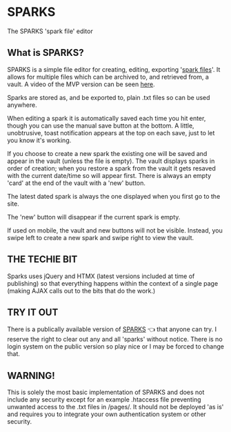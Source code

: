 # SPARKS
 The SPARKS 'spark file' editor

## What is SPARKS?

SPARKS is a simple file editor for creating, editing, exporting '[spark files](https://medium.com/the-writers-room/the-spark-file-8d6e7df7ae58)'. It allows for multiple files which can be archived to, and retrieved from, a vault. A video of the MVP version can be seen [here](https://colinwalker.blog/blog/?date=2023-08-10#p1).

Sparks are stored as, and be exported to, plain .txt files so can be used anywhere.

When editing a spark it is automatically saved each time you hit enter, though you can use the manual save button at the bottom. A little, unobtrusive, toast notification appears at the top on each save, just to let you know it's working.

If you choose to create a new spark the existing one will be saved and appear in the vault (unless the file is empty). The vault displays sparks in order of creation; when you restore a spark from the vault it gets resaved with the current date/time so will appear first. There is always an empty 'card' at the end of the vault with a 'new' button.

The latest dated spark is always the one displayed when you first go to the site.

The 'new' button will disappear if the current spark is empty.

If used on mobile, the vault and new buttons will not be visible. Instead, you swipe left to create a new spark and swipe right to view the vault.

## THE TECHIE BIT

Sparks uses jQuery and HTMX (latest versions included at time of publishing) so that everything happens within the context of a single page (making AJAX calls out to the bits that do the work.)

## TRY IT OUT

There is a publically available version of [SPARKS](https://sparks.colinwalker.blog/) 👈 that anyone can try. I reserve the right to clear out any and all 'sparks' without notice. There is no login system on the public version so play nice or I may be forced to change that.

## WARNING!

This is solely the most basic implementation of SPARKS and does not include any security except for an example .htaccess file preventing unwanted access to the .txt files in /pages/. It should not be deployed 'as is' and requires you to integrate your own authentication system or other security.
